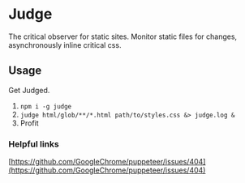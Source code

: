# Judge

The critical observer for static sites. Monitor static files for changes, asynchronously inline critical css.

## Usage

Get Judged.

1.  `npm i -g judge`
1.  `judge html/glob/**/*.html path/to/styles.css &> judge.log &`
1.  Profit

### Helpful links

[https://github.com/GoogleChrome/puppeteer/issues/404](https://github.com/GoogleChrome/puppeteer/issues/404)
